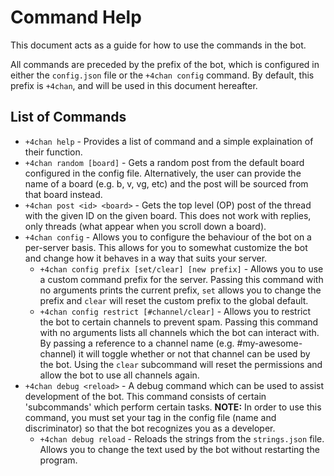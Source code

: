 # Command Help
This document acts as a guide for how to use the commands in the bot.

All commands are preceded by the prefix of the bot, which is configured in either the `config.json` file or the `+4chan config` command. By default, this prefix is `+4chan`, and will be used in this document hereafter.

## List of Commands
- `+4chan help` - Provides a list of command and a simple explaination of their function.
- `+4chan random [board]` - Gets a random post from the default board configured in the config file. Alternatively, the user can provide the name of a board (e.g. b, v, vg, etc) and the post will be sourced from that board instead.
- `+4chan post <id> <board>` - Gets the top level (OP) post of the thread with the given ID on the given board. This does not work with replies, only threads (what appear when you scroll down a board).
- `+4chan config` - Allows you to configure the behaviour of the bot on a per-server basis. This allows for you to somewhat customize the bot and change how it behaves in a way that suits your server.
  - `+4chan config prefix [set/clear] [new prefix]` - Allows you to use a custom command prefix for the server. Passing this command with no arguments prints the current prefix, `set` allows you to change the prefix and `clear` will reset the custom prefix to the global default.
  - `+4chan config restrict [#channel/clear]` - Allows you to restrict the bot to certain channels to prevent spam. Passing this command with no arguments lists all channels which the bot can interact with. By passing a reference to a channel name (e.g. #my-awesome-channel) it will toggle whether or not that channel can be used by the bot. Using the `clear` subcommand will reset the permissions and allow the bot to use all channels again.  
- `+4chan debug <reload>` - A debug command which can be used to assist development of the bot. This command consists of certain 'subcommands' which perform certain tasks. **NOTE:** In order to use this command, you must set your tag in the config file (name and discriminator) so that the bot recognizes you as a developer.
  - `+4chan debug reload` - Reloads the strings from the `strings.json` file. Allows you to change the text used by the bot without restarting the program.